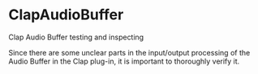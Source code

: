 # ClapAudioBuffer
Clap Audio Buffer testing and inspecting

Since there are some unclear parts in the input/output processing of the Audio Buffer in the Clap plug-in, it is important to thoroughly verify it.
